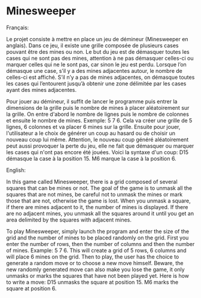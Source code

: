 # Minesweeper

Français:

Le projet consiste à mettre en place un jeu de démineur (Minesweeper en anglais). Dans ce jeu, il existe une grille composée de plusieurs cases pouvant être des mines ou non. Le but du jeu est de démasquer toutes les cases qui ne sont pas des mines, attention à ne pas démasquer celles-ci ou marquer celles qui ne le sont pas, car sinon le jeu est perdu.
Lorsque l’on démasque une case, s’il y a des mines adjacentes autour, le nombre de celles-ci est affiché. S’il n’y a pas de mines adjacentes, on démasque toutes les cases qui
l’entourent jusqu’à obtenir une zone délimitée par les cases ayant des mines adjacentes.

Pour jouer au démineur, il suffit de lancer le programme puis entrer la dimensions de la grille puis le nombre de mines à placer aléatoirement sur la grille. On entre d'abord le nombre de lignes puis le nombre de colonnes et ensuite le nombre de mines. 
Exemple: 5 7 6. Cela va créer une grille de 5 lignes, 6 colonnes et va placer 6 mines sur la grille.
Ensuite pour jouer, l'utilisateur a le choix de générer un coup au hasard ou de choisir un nouveau coup lui même. Attention, le nouveau coup généré aléatoirement peut aussi provoquer la perte du jeu, elle ne fait que démasquer ou marquer les cases qui n'ont pas encore été jouées.
Voici la syntaxe d'un coup: D15 démasque la case à la position 15. M6 marque la case à la position 6.

English:

In this game called Minesweeper, there is a grid composed of several squares that can be mines or not. The goal of the game is to unmask all the squares that are not mines, be careful not to unmask the mines or mark those that are not, otherwise the game is lost. When you unmask a square, if there are mines adjacent to it, the number of mines is displayed. If there are no adjacent mines, you unmask all the squares around it until you get an area delimited by the squares with adjacent mines.

To play Minesweeper, simply launch the program and enter the size of the grid and the number of mines to be placed randomly on the grid. First you enter the number of rows, then the number of columns and then the number of mines. 
Example: 5 7 6. This will create a grid of 5 rows, 6 columns and will place 6 mines on the grid.
Then to play, the user has the choice to generate a random move or to choose a new move himself. Beware, the new randomly generated move can also make you lose the game, it only unmasks or marks the squares that have not been played yet.
Here is how to write a move: D15 unmasks the square at position 15. M6 marks the square at position 6.
